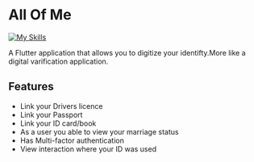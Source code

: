 # All Of Me

[![My Skills](https://skillicons.dev/icons?i=flutter,dart)](https://skillicons.dev)

A Flutter application that allows you to digitize your identifty.More like a digital varification application.

## Features 
- Link your Drivers licence 
- Link your Passport
- Link your ID card/book
- As a user you able to view your marriage status
- Has Multi-factor authentication 
- View interaction where your ID was used

